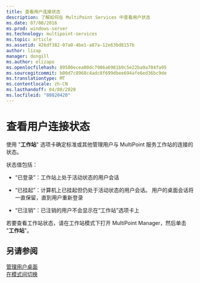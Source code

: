 ```yaml
---
title: 查看用户连接状态
description: 了解如何在 MultiPoint Services 中查看用户状态
ms.date: 07/08/2016
ms.prod: windows-server
ms.technology: multipoint-services
ms.topic: article
ms.assetid: 426df382-07a0-4be1-a87a-12e63bd8157b
author: lizap
manager: dongill
ms.author: elizapo
ms.openlocfilehash: 89580ecea00dc7986a6981b9c5e22ba9a704fa95
ms.sourcegitcommit: b00d7c8968c4adc8f699dbee694afe6ed36bc9de
ms.translationtype: MT
ms.contentlocale: zh-CN
ms.lasthandoff: 04/08/2020
ms.locfileid: "80820420"
---
```

# <a name="view-user-connection-status"></a>查看用户连接状态
使用 "**工作站**" 选项卡确定标准或其他管理用户与 MultiPoint 服务工作站的连接的状态。  
  
状态值包括：  
  
-   “已登录”：工作站上处于活动状态的用户会话  
  
-   “已挂起”：计算机上已挂起但仍处于活动状态的用户会话。 用户的桌面会话将一直保留，直到用户重新登录  
  
-   “已注销”：已注销的用户不会显示在“工作站”选项卡上  
  
若要查看工作站状态，请在工作站模式下打开 MultiPoint Manager，然后单击 "**工作站**"。

## <a name="see-also"></a>另请参阅  
[管理用户桌面](manage-user-desktops-using-multipoint-dashboard.md)  
[在模式间切换](Switch-Between-Modes.md)
